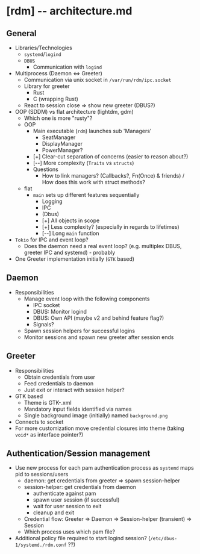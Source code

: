 # **[rdm]** -- architecture.md

## General

- Libraries/Technologies
  - `systemd`/`logind`
  - `DBUS`
    - Communication with `logind`
- Multiprocess (Daemon <=> Greeter)
  - Communication via unix socket in `/var/run/rdm/ipc.socket`
  - Library for greeter
    - Rust
    - C (wrapping Rust)
  - React to session close => show new greeter (DBUS?)
- OOP (SDDM) vs flat architecture (lightdm, gdm)
  - Which one is more "rusty"?
  - OOP
    - Main executable (`rdm`) launches sub 'Managers'
      - SeatManager
      - DisplayManager
      - PowerManager?
    - [+] Clear-cut separation of concerns (easier to reason about?)
    - [--] More complexity (`Traits` vs `structs`)
    - Questions
      - How to link managers? (Callbacks?, Fn(Once) & friends) / How does this work with struct methods?
  - flat
    - `main` sets up different features sequentially
      - Logging
      - IPC
      - (Dbus)
      - [+] All objects in scope
      - [+] Less complexity? (especially in regards to lifetimes)
      - [--] Long `main` function
- `Tokio` for IPC and event loop?
  - Does the daemon need a real event loop? (e.g. multiplex DBUS, greeter IPC and systemd) - probably
- One Greeter implementation initially (`GTK` based)

## Daemon

- Responsibilities
  - Manage event loop with the following components
    - IPC socket
    - DBUS: Monitor logind
    - DBUS: Own API (maybe v2 and behind feature flag?)
    - Signals?
  - Spawn session helpers for successful logins
  - Monitor sessions and spawn new greeter after session ends

## Greeter

- Responsibilities
  - Obtain credentials from user
  - Feed credentials to daemon
  - Just exit or interact with session helper?
- GTK based
  - Theme is GTK-.xml
  - Mandatory input fields identified via names
  - Single background image (initially) named `background.png`
- Connects to socket
- For more customization move credential closures into theme (taking `void*` as interface pointer?)

## Authentication/Session management

- Use new process for each pam authentication process as `systemd` maps pid to sessions/users
  - daemon: get credentials from greeter => spawn session-helper
  - session-helper: get credentials from daemon
    - authenticate against pam
    - spawn user session (if successful)
    - wait for user session to exit
    - cleanup and exit
  - Credential flow: Greeter => Daemon => Session-helper (transient) => Session
  - Which process uses which pam file?
- Additional policy file required to start logind session? (`/etc/dbus-1/systemd./rdm.conf` ??)
